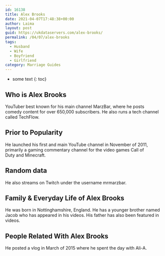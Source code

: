 ```yaml
---
id: 16138
title: Alex Brooks
date: 2021-04-07T17:48:38+00:00
author: Laima
layout: post
guid: https://ukdataservers.com/alex-brooks/
permalink: /04/07/alex-brooks
tags:
  - Husband
  - Wife
  - Boyfriend
  - Girlfriend
category: Marriage Guides
---
```


* some text
{: toc}


## Who is Alex Brooks
                  
                  
                  
YouTuber best known for his main channel MarzBar, where he posts comedy content for over 650,000 subscribers. He also runs a tech channel called TechFlow. 
                  
              
            
              
            
                
                
                
## Prior to Popularity
                  
                  
                  
He launched his first and main YouTube channel in November of 2011, primarily a gaming commentary channel for the video games Call of Duty and Minecraft. 
                  
              
            
              
            
                
                
                
## Random data
                  
                  
                  
He also streams on Twitch under the username mrmarzbar.  
                  
              
            
              
            
                
                
                
## Family & Everyday Life of Alex Brooks
                  
                  
                  
He was born in Nottinghamshire, England. He has a younger brother named Jacob who has appeared in his videos. His father has also been featured in videos. 
                  
              
            
              
            
                
                
                
## People Related With Alex Brooks
                  
                  
                  
He posted a vlog in March of 2015 where he spent the day with Ali-A. 
                  
              
            
              
            
                
              
            
              
              
            
            
              
            
          
          
          